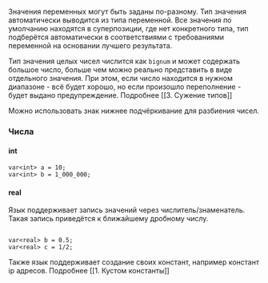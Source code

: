 
Значения переменных могут быть заданы по-разному.
Тип значения автоматически выводится из типа переменной.
Все значения по умолчанию находятся в суперпозиции,
где нет конкретного типа, тип подберётся автоматически 
в соответствиями с требованиями переменной на основании
лучшего результата.

Тип значения целых чисел числится как `bignum` и может
содержать большое число, больше чем можно реально 
представить в виде отдельного значения.
При этом, если число находится в нужном диапазоне - 
всё будет хорошо, но если произошло переполнение -
будет выдано предупреждение. Подробнее [[3. Сужение типов]]

Можно использовать знак нижнее подчёркивание для разбиения чисел.
### Числа
#### int
```
var<int> a = 10;
var<int> b = 1_000_000;
```
#### real
Язык поддерживает запись значений через числитель/знаменатель.
Такая запись приведётся к ближайшему дробному числу.
```

var<real> b = 0.5;
var<real> c = 1/2;
```

Также язык поддерживает создание своих констант, например 
констант ip адресов. Подробнее [[1. Кустом константы]]